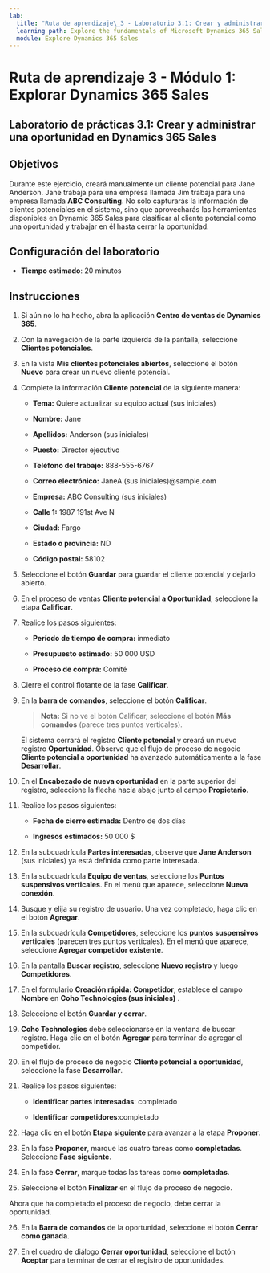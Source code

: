 ```yaml
---
lab:
  title: "Ruta de aprendizaje\_3 - Laboratorio 3.1: Crear y administrar una oportunidad en Dynamics\_365 Sales"
  learning path: Explore the fundamentals of Microsoft Dynamics 365 Sales
  module: Explore Dynamics 365 Sales
---
```



Ruta de aprendizaje 3 - Módulo 1: Explorar Dynamics 365 Sales
========================

## Laboratorio de prácticas 3.1: Crear y administrar una oportunidad en Dynamics 365 Sales 

## Objetivos

Durante este ejercicio, creará manualmente un cliente potencial para Jane Anderson. Jane trabaja para una empresa llamada Jim trabaja para una empresa llamada **ABC Consulting**. No solo capturarás la información de clientes potenciales en el sistema, sino que aprovecharás las herramientas disponibles en Dynamic 365 Sales para clasificar al cliente potencial como una oportunidad y trabajar en él hasta cerrar la oportunidad.

## Configuración del laboratorio

  - **Tiempo estimado**: 20 minutos

## Instrucciones

1. Si aún no lo ha hecho, abra la aplicación **Centro de ventas de Dynamics 365**.

2. Con la navegación de la parte izquierda de la pantalla, seleccione **Clientes potenciales**.

3. En la vista **Mis clientes potenciales abiertos**, seleccione el botón **Nuevo** para crear un nuevo cliente potencial.

4. Complete la información **Cliente potencial** de la siguiente manera:

    - **Tema:** Quiere actualizar su equipo actual (sus iniciales)

    - **Nombre:** Jane

    - **Apellidos:** Anderson (sus iniciales)

    - **Puesto:** Director ejecutivo

    - **Teléfono del trabajo:** 888-555-6767

    - **Correo electrónico:** JaneA (sus iniciales)@sample.com

    - **Empresa:** ABC Consulting (sus iniciales)

    - **Calle 1:** 1987 191st Ave N

    - **Ciudad:** Fargo

    - **Estado o provincia:** ND

    - **Código postal:** 58102

5. Seleccione el botón **Guardar** para guardar el cliente potencial y dejarlo abierto.

6. En el proceso de ventas **Cliente potencial a Oportunidad**, seleccione la etapa **Calificar**.

7. Realice los pasos siguientes:

    - **Período de tiempo de compra:** inmediato

    - **Presupuesto estimado:** 50 000 USD

    - **Proceso de compra:** Comité

8. Cierre el control flotante de la fase **Calificar**.

9. En la **barra de comandos**, seleccione el botón **Calificar**.

    > **Nota:** Si no ve el botón Calificar, seleccione el botón **Más comandos** (parece tres puntos verticales).

    El sistema cerrará el registro **Cliente potencial** y creará un nuevo registro **Oportunidad**. Observe que el flujo de proceso de negocio **Cliente potencial a oportunidad** ha avanzado automáticamente a la fase **Desarrollar**.

10. En el **Encabezado de nueva oportunidad** en la parte superior del registro, seleccione la flecha hacia abajo junto al campo **Propietario**.

11. Realice los pasos siguientes:

    - **Fecha de cierre estimada:** Dentro de dos días

    - **Ingresos estimados:** 50 000 $

12. En la subcuadrícula **Partes interesadas**, observe que **Jane Anderson** (sus iniciales) ya está definida como parte interesada.

13. En la subcuadrícula **Equipo de ventas**, seleccione los **Puntos suspensivos verticales**. En el menú que aparece, seleccione **Nueva conexión**.

14. Busque y elija su registro de usuario. Una vez completado, haga clic en el botón **Agregar**.

15. En la subcuadrícula **Competidores**, seleccione los **puntos suspensivos verticales** (parecen tres puntos verticales). En el menú que aparece, seleccione **Agregar competidor existente**.

16. En la pantalla **Buscar registro**, seleccione **Nuevo registro** y luego **Competidores**.

17. En el formulario **Creación rápida: Competidor**, establece el campo **Nombre** en **Coho Technologies (sus iniciales)** .

18. Seleccione el botón **Guardar y cerrar**.

19. **Coho Technologies** debe seleccionarse en la ventana de buscar registro. Haga clic en el botón **Agregar** para terminar de agregar el competidor.

20. En el flujo de proceso de negocio **Cliente potencial a oportunidad**, seleccione la fase **Desarrollar**.

21. Realice los pasos siguientes:

    - **Identificar partes interesadas**: completado

    - **Identificar competidores**:completado

22. Haga clic en el botón **Etapa siguiente** para avanzar a la etapa **Proponer**.

23. En la fase **Proponer**, marque las cuatro tareas como **completadas**. Seleccione **Fase siguiente**.

24. En la fase **Cerrar**, marque todas las tareas como **completadas**.

25. Seleccione el botón **Finalizar** en el flujo de proceso de negocio.

Ahora que ha completado el proceso de negocio, debe cerrar la oportunidad.

26. En la **Barra de comandos** de la oportunidad, seleccione el botón **Cerrar como ganada**.

27. En el cuadro de diálogo **Cerrar oportunidad**, seleccione el botón **Aceptar** para terminar de cerrar el registro de oportunidades.
